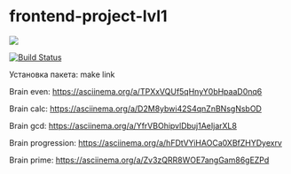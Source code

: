 # frontend-project-lvl1

<a href="https://codeclimate.com/github/codeclimate/codeclimate/maintainability"><img src="https://api.codeclimate.com/v1/badges/a99a88d28ad37a79dbf6/maintainability" /></a>

[![Build Status](https://travis-ci.org/NickKrsk/frontend-project-lvl1.svg?branch=master)](https://travis-ci.org/NickKrsk/frontend-project-lvl1)

Установка пакета: 
make link 

Brain even:
https://asciinema.org/a/TPXxVQUf5qHnyY0bHpaaD0nq6

Brain calc:
https://asciinema.org/a/D2M8ybwi42S4qnZnBNsgNsbOD

Brain gcd:
https://asciinema.org/a/YfrVBOhipvlDbuj1AeIjarXL8

Brain progression:
https://asciinema.org/a/hFDtVYiHAOCa0XBfZHYDyexrv

Brain prime:
 https://asciinema.org/a/Zv3zQRR8WOE7angGam86gEZPd